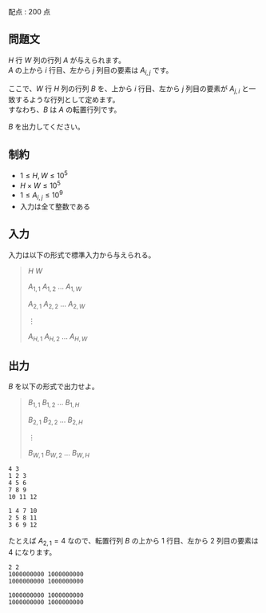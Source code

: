 配点 : $200$ 点

## 問題文

$H$ 行 $W$ 列の行列 $A$ が与えられます。<br>
$A$ の上から $i$ 行目、左から $j$ 列目の要素は $A_{i,j}$ です。   

ここで、$W$ 行 $H$ 列の行列 $B$ を、上から $i$ 行目、左から $j$ 列目の要素が $A_{j,i}$ と一致するような行列として定めます。<br>
すなわち、$B$ は $A$ の転置行列です。  

$B$ を出力してください。

## 制約

- $1\leq H,W \leq 10^5$
- $H \times W \leq 10^5$
- $1 \leq A_{i,j} \leq 10^9$
- 入力は全て整数である

## 入力

入力は以下の形式で標準入力から与えられる。

> $H$ $W$
> 
> $A_{1,1}$ $A_{1,2}$ $\ldots$ $A_{1,W}$
> 
> $A_{2,1}$ $A_{2,2}$ $\ldots$ $A_{2,W}$
> 
> $\vdots$
> 
> $A_{H,1}$ $A_{H,2}$ $\ldots$ $A_{H,W}$

## 出力

$B$ を以下の形式で出力せよ。  

> $B_{1,1}$ $B_{1,2}$ $\ldots$ $B_{1,H}$
> 
> $B_{2,1}$ $B_{2,2}$ $\ldots$ $B_{2,H}$
> 
> $\vdots$
> 
> $B_{W,1}$ $B_{W,2}$ $\ldots$ $B_{W,H}$

```input1
4 3
1 2 3
4 5 6
7 8 9
10 11 12
```

```output1
1 4 7 10
2 5 8 11
3 6 9 12
```

たとえば $A_{2,1}=4$ なので、転置行列 $B$ の上から $1$ 行目、左から $2$ 列目の要素は $4$ になります。  

```input2
2 2
1000000000 1000000000
1000000000 1000000000
```

```output2
1000000000 1000000000
1000000000 1000000000
```